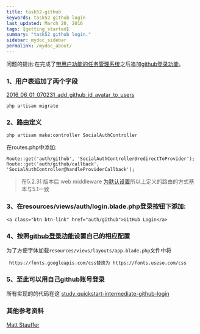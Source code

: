 ```yaml
---
title: task52-github
keywords: task52 github login
last_updated: March 20, 2016
tags: [getting_started]
summary: "task52 github login."
sidebar: mydoc_sidebar
permalink: /mydoc_about/
---
```


问题的提出:在完成了[带用户功能的任务管理系统](http://laravelacademy.org/post/3297.html#comments)之后追加[github登录功能](http://laravelacademy.org/post/1305.html)。


### 1、用户表追加了两个字段

[2016_06_01_070231_add_github_id_avatar_to_users](https://github.com/jnuc093/study_quickstart-intermediate/blob/master/database/migrations/2016_06_01_070231_add_github_id_avatar_to_users.php)

	php artisan migrate

### 2、路由定义


	php artisan make:controller SocialAuthController

在routes.php中添加:

	Route::get('auth/github', 'SocialAuthController@redirectToProvider');
	Route::get('auth/github/callback', 'SocialAuthController@handleProviderCallback');
	
> 在5.2.31	版本后 web middleware [为默认设置](https://github.com/laravel/laravel/commit/5c30c98db96459b4cc878d085490e4677b0b67ed)所以上定义的路由的方式基本与5.1一致

### 3、在resources/views/auth/login.blade.php登录按钮下添加:

	<a class="btn btn-link" href="auth/github">GitHub Login</a>

### 4、按照[github登录功能](http://laravelacademy.org/post/1305.html)设置自己的相应配置

  为了方便字体加载`resources/views/layouts/app.blade.php`文件中将
  
 	 https://fonts.googleapis.com/css替换为 https://fonts.useso.com/css
  
 

### 5、至此可以用自己github账号登录

所有实现的的代码在这 [study_quickstart-intermediate-github-login](https://github.com/jnuc093/study_quickstart-intermediate/)

### 其他参考资料

[Matt Stauffer ](https://mattstauffer.co/blog/using-github-authentication-for-login-with-laravel-socialite)
